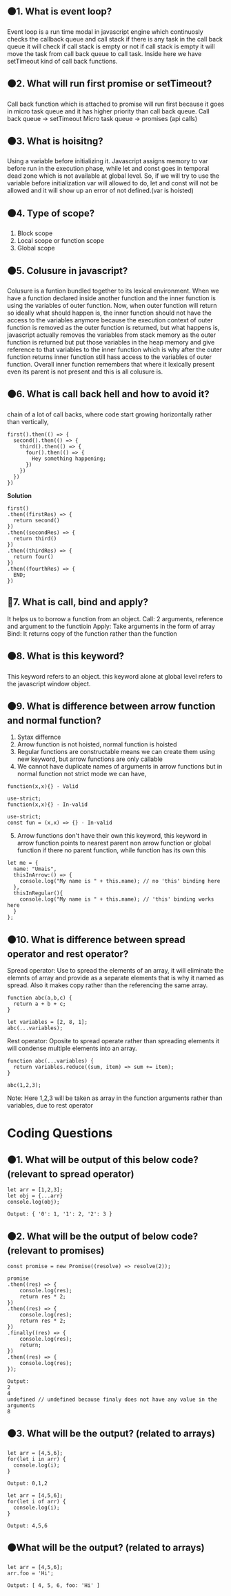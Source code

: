 ## 🟠1. What is event loop?

Event loop is a run time modal in javascript engine which continuosly checks the callback queue and call stack if there is any task in the call back queue it will check if call stack is empty or not if call stack is empty it will move the task from call back queue to call task. Inside here we have setTimeout kind of call back functions.

## 🟠2. What will run first promise or setTimeout?

Call back function which is attached to promise will run first because it goes in micro task queue and it has higher priority than call back queue.
Call back queue -> setTimeout
Micro task queue -> promises (api calls)

## 🟠3. What is hoisitng?

Using a variable before initializing it. Javascript assigns memory to var before run in the execution phase, while let and const goes in temporal dead zone which is not available at global level. So, if we will try to use the variable before initialization var will allowed to do, let and const will not be allowed and it will show up an error of not defined.(var is hoisted)

## 🟠4. Type of scope?

1. Block scope
2. Local scope or function scope
3. Global scope

## 🟠5. Colusure in javascript?

Colusure is a funtion bundled together to its lexical environment. When we have a function declared inside another function and the inner function is using the variables of outer function. Now, when outer function will return so ideally what should happen is, the inner function should not have the access to the variables anymore because the execution context of outer function is removed as the outer function is returned, but what happens is, javascript actually removes the variables from stack memory as the outer function is returned but put those variables in the heap memory and give reference to that variables to the inner function which is why after the outer function returns inner function still hass access to the variables of outer function. Overall inner function remembers that where it lexically present even its parent is not present and this is all colusure is.

## 🟠6. What is call back hell and how to avoid it?

chain of a lot of call backs, where code start growing horizontally rather than vertically,

```
first().then(() => {
  second().then(() => {
    third().then(() => {
      four().then(() => {
        Hey something happening;
      })
    })
  })
})
```

**Solution**

```
first()
.then((firstRes) => {
  return second()
})
.then((secondRes) => {
  return third()
})
.then((thirdRes) => {
  return four()
})
.then((fourthRes) => {
  END;
})
```

## 🔴7. What is call, bind and apply?

It helps us to borrow a function from an object.
Call: 2 arguments, reference and argument to the functioin
Apply: Take arguments in the form of array
Bind: It returns copy of the function rather than the function

## 🟠8. What is this keyword?

This keyword refers to an object.
this keyword alone at global level refers to the javascript window object.

## 🟠9. What is difference between arrow function and normal function?

1. Sytax differnce
2. Arrow function is not hoisted, normal function is hoisted
3. Regular functions are constructable means we can create them using new keyword, but arrow functions are only callable
4. We cannot have duplicate names of arguments in arrow functions but in normal function not strict mode we can have,

```
function(x,x){} - Valid
```

```
use-strict;
function(x,x){} - In-valid
```

```
use-strict;
const fun = (x,x) => {} - In-valid
```

5. Arrow functions don't have their own this keyword, this keyword in arrow function points to nearest parent non arrow function or global function if there no parent function, while function has its own this

```
let me = {
  name: "Umais",
  thisInArrow:() => {
    console.log("My name is " + this.name); // no 'this' binding here
  },
  thisInRegular(){
    console.log("My name is " + this.name); // 'this' binding works here
  }
};
```

## 🟠10. What is difference between spread operator and rest operator?

Spread operator: Use to spread the elements of an array, it will eliminate the elemnts of array and provide as a separate elements that is why it named as spread. Also it makes copy rather than the referencing the same array.

```
function abc(a,b,c) {
  return a + b + c;
}

let variables = [2, 8, 1];
abc(...variables);
```

Rest operator: Oposite to spread operate rather than spreading elements it will condense multiple elements into an array.

```
function abc(...variables) {
  return variables.reduce((sum, item) => sum += item);
}

abc(1,2,3);
```

Note: Here 1,2,3 will be taken as array in the function arguments rather than variables, due to rest operator

# Coding Questions

## 🟠1. What will be output of this below code? (relevant to spread operator)

```
let arr = [1,2,3];
let obj = {...arr}
console.log(obj);
```

```
Output: { '0': 1, '1': 2, '2': 3 }
```

## 🟠2. What will be the output of below code? (relevant to promises)

```
const promise = new Promise((resolve) => resolve(2));

promise
.then((res) => {
    console.log(res);
    return res * 2;
})
.then((res) => {
    console.log(res);
    return res * 2;
})
.finally((res) => {
    console.log(res);
    return;
})
.then((res) => {
    console.log(res);
});
```

```
Output:
2
4
undefined // undefined because finaly does not have any value in the arguments
8
```

## 🟠3. What will be the output? (related to arrays)

```
let arr = [4,5,6];
for(let i in arr) {
  console.log(i);
}
```

```
Output: 0,1,2
```

```
let arr = [4,5,6];
for(let i of arr) {
  console.log(i);
}
```

```
Output: 4,5,6
```

## 🟠What will be the output? (related to arrays)

```
let arr = [4,5,6];
arr.foo = 'Hi';
```

```
Output: [ 4, 5, 6, foo: 'Hi' ]
```
